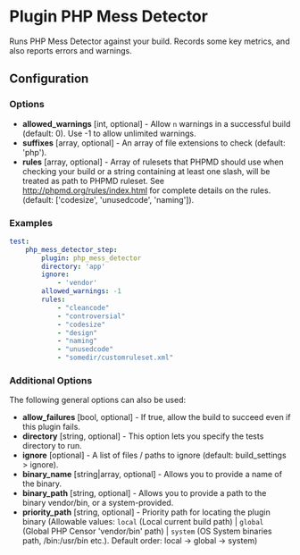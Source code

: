 Plugin PHP Mess Detector
========================

Runs PHP Mess Detector against your build. Records some key metrics, and also reports errors and warnings.

Configuration
-------------

### Options

* **allowed_warnings** [int, optional] - Allow `n` warnings in a successful build (default: 0). 
  Use -1 to allow unlimited warnings.
* **suffixes** [array, optional] - An array of file extensions to check (default: 'php').
* **rules** [array, optional] - Array of rulesets that PHPMD should use when checking your build or a string containing 
at least one slash, will be treated as path to PHPMD ruleset. See http://phpmd.org/rules/index.html for complete 
details on the rules. (default: ['codesize', 'unusedcode', 'naming']).

### Examples

```yml
test:
    php_mess_detector_step:
        plugin: php_mess_detector
        directory: 'app'
        ignore:
            - 'vendor'
        allowed_warnings: -1
        rules:
            - "cleancode"
            - "controversial"
            - "codesize"
            - "design"
            - "naming"
            - "unusedcode"
            - "somedir/customruleset.xml"
```

### Additional Options

The following general options can also be used: 

* **allow_failures** [bool, optional] - If true, allow the build to succeed even if this plugin fails.
* **directory** [string, optional] - This option lets you specify the tests directory to run.
* **ignore** [optional] - A list of files / paths to ignore (default: build_settings > ignore).
* **binary_name** [string|array, optional] - Allows you to provide a name of the binary.
* **binary_path** [string, optional] - Allows you to provide a path to the binary vendor/bin, or a system-provided.
* **priority_path** [string, optional] - Priority path for locating the plugin binary (Allowable values: 
  `local` (Local current build path) | 
  `global` (Global PHP Censor 'vendor/bin' path) |
  `system` (OS System binaries path, /bin:/usr/bin etc.). 
  Default order: local -> global -> system)
